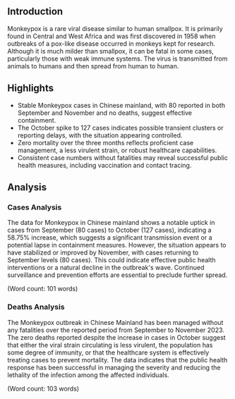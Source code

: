 ## Introduction

Monkeypox is a rare viral disease similar to human smallpox. It is primarily found in Central and West Africa and was first discovered in 1958 when outbreaks of a pox-like disease occurred in monkeys kept for research. Although it is much milder than smallpox, it can be fatal in some cases, particularly those with weak immune systems. The virus is transmitted from animals to humans and then spread from human to human.

## Highlights

- Stable Monkeypox cases in Chinese mainland, with 80 reported in both September and November and no deaths, suggest effective containment. <br/>
- The October spike to 127 cases indicates possible transient clusters or reporting delays, with the situation appearing controlled. <br/>
- Zero mortality over the three months reflects proficient case management, a less virulent strain, or robust healthcare capabilities. <br/>
- Consistent case numbers without fatalities may reveal successful public health measures, including vaccination and contact tracing.
## Analysis

### Cases Analysis
The data for Monkeypox in Chinese mainland shows a notable uptick in cases from September (80 cases) to October (127 cases), indicating a 58.75% increase, which suggests a significant transmission event or a potential lapse in containment measures. However, the situation appears to have stabilized or improved by November, with cases returning to September levels (80 cases). This could indicate effective public health interventions or a natural decline in the outbreak's wave. Continued surveillance and prevention efforts are essential to preclude further spread.

(Word count: 101 words)

### Deaths Analysis
The Monkeypox outbreak in Chinese Mainland has been managed without any fatalities over the reported period from September to November 2023. The zero deaths reported despite the increase in cases in October suggest that either the viral strain circulating is less virulent, the population has some degree of immunity, or that the healthcare system is effectively treating cases to prevent mortality. The data indicates that the public health response has been successful in managing the severity and reducing the lethality of the infection among the affected individuals.

(Word count: 103 words)

